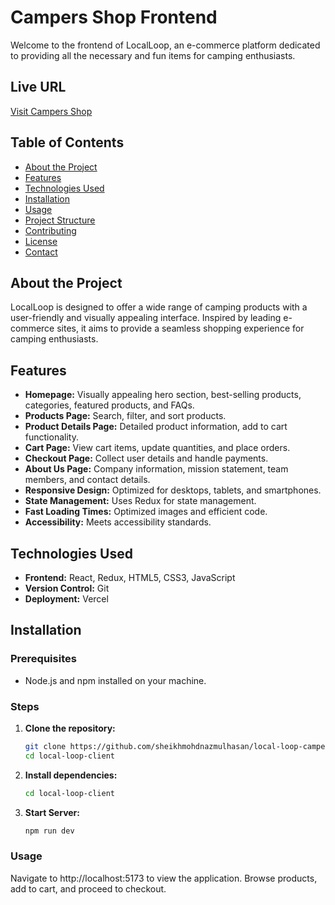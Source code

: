 # Campers Shop Frontend

Welcome to the frontend of LocalLoop, an e-commerce platform dedicated to providing all the necessary and fun items for camping enthusiasts.

## Live URL
[Visit Campers Shop](https://example.com)

## Table of Contents
- [About the Project](#about-the-project)
- [Features](#features)
- [Technologies Used](#technologies-used)
- [Installation](#installation)
- [Usage](#usage)
- [Project Structure](#project-structure)
- [Contributing](#contributing)
- [License](#license)
- [Contact](#contact)

## About the Project
LocalLoop is designed to offer a wide range of camping products with a user-friendly and visually appealing interface. Inspired by leading e-commerce sites, it aims to provide a seamless shopping experience for camping enthusiasts.

## Features
- **Homepage:** Visually appealing hero section, best-selling products, categories, featured products, and FAQs.
- **Products Page:** Search, filter, and sort products.
- **Product Details Page:** Detailed product information, add to cart functionality.
- **Cart Page:** View cart items, update quantities, and place orders.
- **Checkout Page:** Collect user details and handle payments.
- **About Us Page:** Company information, mission statement, team members, and contact details.
- **Responsive Design:** Optimized for desktops, tablets, and smartphones.
- **State Management:** Uses Redux for state management.
- **Fast Loading Times:** Optimized images and efficient code.
- **Accessibility:** Meets accessibility standards.

## Technologies Used
- **Frontend:** React, Redux, HTML5, CSS3, JavaScript
- **Version Control:** Git
- **Deployment:** Vercel

## Installation

### Prerequisites
- Node.js and npm installed on your machine.

### Steps
1. **Clone the repository:**
   ```bash
   git clone https://github.com/sheikhmohdnazmulhasan/local-loop-campers-shop-client.git
   cd local-loop-client

2. **Install dependencies:**
   ```bash
   cd local-loop-client

2. **Start Server:**
   ```bash
   npm run dev


### Usage
Navigate to http://localhost:5173 to view the application.
Browse products, add to cart, and proceed to checkout.